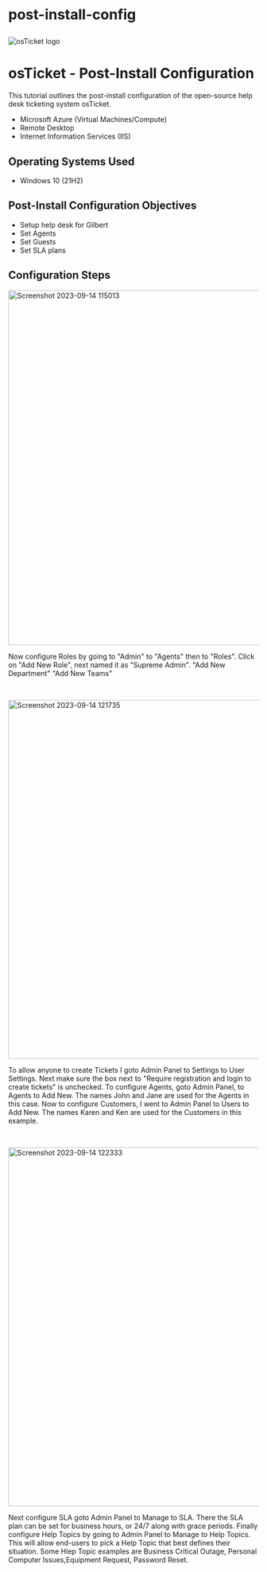 # post-install-config<p align="center">
<img src="https://i.imgur.com/Clzj7Xs.png" alt="osTicket logo"/>
</p>

<h1>osTicket - Post-Install Configuration</h1>
This tutorial outlines the post-install configuration of the open-source help desk ticketing system osTicket.<br />

- Microsoft Azure (Virtual Machines/Compute)
- Remote Desktop
- Internet Information Services (IIS)

<h2>Operating Systems Used </h2>
  
- Windows 10</b> (21H2) 

<h2>Post-Install Configuration Objectives</h2>

- Setup help desk for Gilbert
- Set Agents 
- Set Guests
- Set SLA plans

<h2>Configuration Steps</h2>
 
<p>
<img width="713" alt="Screenshot 2023-09-14 115013" src="https://github.com/gilbertramos/post-install-config/assets/140354494/0c0618b1-1357-41d4-9a40-74ae2ee0e8f6">
</p>
<p>
Now configure Roles by going to "Admin" to "Agents" then to "Roles".  Click on "Add New Role", next named it as "Supreme Admin".    "Add New Department"  "Add New Teams"
</p>
<br />
 
<p>
<img width="721" alt="Screenshot 2023-09-14 121735" src="https://github.com/gilbertramos/post-install-config/assets/140354494/c802a09f-ddcb-484a-9b13-4199f66ad46c">
</p>
<p>
To allow anyone to create Tickets I goto Admin Panel to Settings to User Settings.  Next make sure the box next to "Require registration and login to create tickets" is unchecked.  To configure Agents,  goto Admin Panel, to Agents to Add New.  The names John and Jane are used for the Agents in this case.  Now to configure Customers, I went to Admin Panel to Users to Add New.  The names Karen and Ken are used for the Customers in this example.
</p>
<br />
  
<p>
<img width="721" alt="Screenshot 2023-09-14 122333" src="https://github.com/gilbertramos/post-install-config/assets/140354494/0c5a1fc9-fd28-4b5c-8175-0807c1a3ab25">
</p>
<p>
Next configure SLA goto Admin Panel to Manage to SLA.  There the SLA plan can be set for business hours, or 24/7 along with grace periods. Finally configure Help Topics by going to Admin Panel to Manage to Help Topics.  This will allow end-users to pick a Help Topic that best defines their situation.  Some Hlep Topic examples are Business Critical Outage, Personal Computer Issues,Equipment Request, Password Reset.
</p>
<br />
